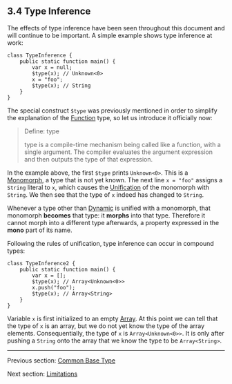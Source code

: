 ## 3.4 Type Inference

The effects of type inference have been seen throughout this document and will continue to be important. A simple example shows type inference at work:

```
class TypeInference {
	public static function main() {
		var x = null;
		$type(x); // Unknown<0>
		x = "foo";
		$type(x); // String
	}
}
```
The special construct `$type` was previously mentioned in order to simplify the explanation of the [Function](https://github.com/Simn/HaxeManual/tree/master/md/manual/2.6-Function.md) type, so let us introduce it officially now:

> Define: type
>
> type is a compile-time mechanism being called like a function, with a single argument. The compiler evaluates the argument expression and then outputs the type of that expression.


In the example above, the first `$type` prints `Unknown<0>`. This is a [Monomorph](https://github.com/Simn/HaxeManual/tree/master/md/manual/2.9-Monomorph.md), a type that is not yet known. The next line `x = "foo"` assigns a `String` literal to `x`, which causes the [Unification](https://github.com/Simn/HaxeManual/tree/master/md/manual/3.3-Unification.md) of the monomorph with `String`. We then see that the type of `x` indeed has changed to `String`.

Whenever a type other than [Dynamic](https://github.com/Simn/HaxeManual/tree/master/md/manual/4.4.3-Dynamic.md) is unified with a monomorph, that monomorph **becomes** that type: it **morphs** into that type. Therefore it cannot morph into a different type afterwards, a property expressed in the **mono** part of its name.

Following the rules of unification, type inference can occur in compound types:

```
class TypeInference2 {
	public static function main() {
		var x = [];
		$type(x); // Array<Unknown<0>>
		x.push("foo");
		$type(x); // Array<String>
	}
}
```
Variable `x` is first initialized to an empty [Array](https://github.com/Simn/HaxeManual/tree/master/md/manual/6.2.1-Array.md). At this point we can tell that the type of `x` is an array, but we do not yet know the type of the array elements. Consequentially, the type of `x` is `Array<Unknown<0>>`. It is only after pushing a `String` onto the array that we know the type to be `Array<String>`.

---

Previous section: [Common Base Type](https://github.com/Simn/HaxeManual/tree/master/md/manual/3.3.5-Common_Base_Type.md)

Next section: [Limitations](https://github.com/Simn/HaxeManual/tree/master/md/manual/3.4.1-Limitations.md)
